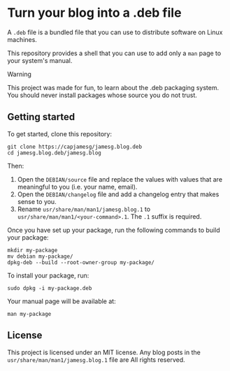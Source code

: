 # Turn your blog into a .deb file 

A `.deb` file is a bundled file that you can use to distribute software on Linux machines.

This repository provides a shell that you can use to add only a `man` page to your system's manual.

> [!WARNING]  
> This project was made for fun, to learn about the .deb packaging system.
> You should never install packages whose source you do not trust.

## Getting started

To get started, clone this repository:

```
git clone https://capjamesg/jamesg.blog.deb
cd jamesg.blog.deb/jamesg.blog
```

Then:

1. Open the `DEBIAN/source` file and replace the values with values that are meaningful to you (i.e. your name, email).
2. Open the `DEBIAN/changelog` file and add a changelog entry that makes sense to you.
3. Rename `usr/share/man/man1/jamesg.blog.1` to `usr/share/man/man1/<your-command>.1`. The `.1` suffix is required.

Once you have set up your package, run the following commands to build your package:

```
mkdir my-package
mv debian my-package/
dpkg-deb --build --root-owner-group my-package/
```

To install your package, run:

```
sudo dpkg -i my-package.deb
```

Your manual page will be available at:

```
man my-package
```

## License

This project is licensed under an MIT license. Any blog posts in the `usr/share/man/man1/jamesg.blog.1` file are All rights reserved.
